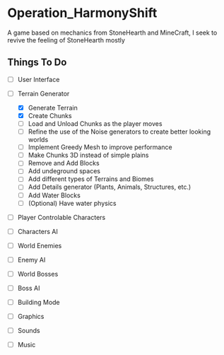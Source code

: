 # Operation_HarmonyShift
A game based on mechanics from StoneHearth and MineCraft, I seek to revive the feeling of StoneHearth mostly

## Things To Do

- [ ] User Interface

- [ ] Terrain Generator
  - [X] Generate Terrain
  - [X] Create Chunks
  - [ ] Load and Unload Chunks as the player moves
  - [ ] Refine the use of the Noise generators to create better looking worlds
  - [ ] Implement Greedy Mesh to improve performance
  - [ ] Make Chunks 3D instead of simple plains
  - [ ] Remove and Add Blocks
  - [ ] Add undeground spaces
  - [ ] Add different types of Terrains and Biomes
  - [ ] Add Details generator (Plants, Animals, Structures, etc.)
  - [ ] Add Water Blocks
  - [ ] \(Optional) Have water physics

- [ ] Player Controlable Characters

- [ ] Characters AI

- [ ] World Enemies

- [ ] Enemy AI

- [ ] World Bosses

- [ ] Boss AI

- [ ] Building Mode

- [ ] Graphics

- [ ] Sounds

- [ ] Music
